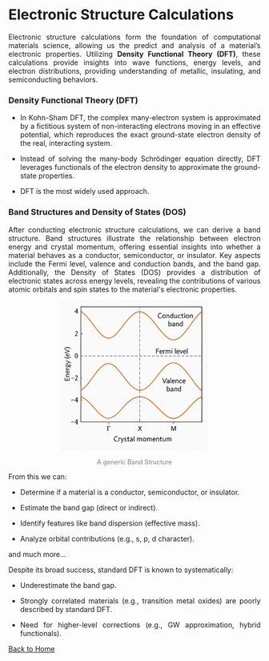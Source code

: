 # Electronic Structure Calculations

<div style="text-align: justify;">
<p>Electronic structure calculations form the foundation of computational materials science, allowing us the predict and analysis of a material’s electronic properties. Utilizing <b>Density Functional Theory (DFT)</b>, these calculations provide insights into wave functions, energy levels, and electron distributions, providing understanding of metallic, insulating, and semiconducting behaviors.</p>


### Density Functional Theory (DFT)

* In Kohn-Sham DFT, the complex many-electron system is approximated by a fictitious system of non-interacting electrons moving in an effective potential, which reproduces the exact ground-state electron density of the real, interacting system.

* Instead of solving the many-body Schrödinger equation directly, DFT leverages functionals of the electron density to approximate the ground-state properties.

* DFT is the most widely used approach.

### Band Structures and Density of States (DOS)

<div style="text-align: justify;">
<p>After conducting electronic structure calculations, we can derive a band structure. Band structures illustrate the relationship between electron energy and crystal momentum, offering essential insights into whether a material behaves as a conductor, semiconductor, or insulator. Key aspects include the Fermi level, valence and conduction bands, and the band gap. Additionally, the Density of States (DOS) provides a distribution of electronic states across energy levels, revealing the contributions of various atomic orbitals and spin states to the material's electronic properties.</p>

<div style="text-align: center;">
<img src="./bandstructure.png" alt="BandStruct" style="width: 300px; height: auto;">
</div>
<div style="text-align: center; font-size: 0.9em; color: gray;">
<p>A generic Band Structure</p>
</div>
From this we can:

* Determine if a material is a conductor, semiconductor, or insulator.

* Estimate the band gap (direct or indirect).

* Identify features like band dispersion (effective mass).

* Analyze orbital contributions (e.g., s, p, d character).

and much more...

Despite its broad success, standard DFT is known to systematically: 

* Underestimate the band gap.

* Strongly correlated materials (e.g., transition metal oxides) are poorly described by standard DFT.

* Need for higher-level corrections (e.g., GW approximation, hybrid functionals).

[Back to Home](index.md)
